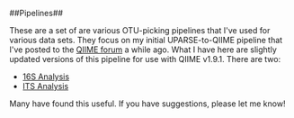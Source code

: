 ##Pipelines##

These are a set of are various OTU-picking pipelines that I've used for various data sets. They focus on my initial UPARSE-to-QIIME pipeline that I've posted to the [QIIME forum](https://groups.google.com/d/msg/qiime-forum/zqmvpnZe26g/ksFmMwDHPi8J) a while ago. What I have here are slightly updated versions of this pipeline for use with QIIME v1.9.1. There are two:

- [16S Analysis](https://github.com/mikerobeson/Misc_Code/blob/master/Pipelines/uparse-to-qiime-rDNA.md)
- [ITS Analysis](https://github.com/mikerobeson/Misc_Code/blob/master/Pipelines/uparse-to-qiime-ITS.md)


Many have found this useful. If you have suggestions, please let me know!
